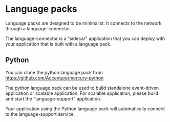 # Language packs

Language packs are designed to be minimalist. It connects to the network through a language-connector.

The language-connector is a "sidecar" application that you can deploy with your application that is built with a language pack.

## Python

You can clone the python language pack from https://github.com/Accenture/mercury-python

The python language pack can be used to build standalone event-driven application or scalable application.
For scalable application, please build and start the "language-support" application.

Your application using the Python language pack will automatically connect to the language-support service.

